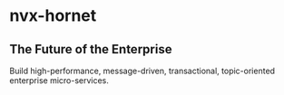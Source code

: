 # nvx-hornet

## The Future of the Enterprise

Build high-performance, message-driven, transactional, topic-oriented enterprise micro-services.

